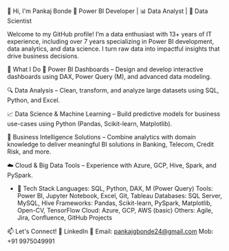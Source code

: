 👋 Hi, I'm Pankaj Bonde
🚀 Power BI Developer | 📊 Data Analyst | 🤖 Data Scientist


Welcome to my GitHub profile! I’m a data enthusiast with 13+ years of IT experience, including over 7 years specializing in Power BI development, data analytics, and data science. I turn raw data into impactful insights that drive business decisions.

💼 What I Do
🎯 Power BI Dashboards – Design and develop interactive dashboards using DAX, Power Query (M), and advanced data modeling.

🔍 Data Analysis – Clean, transform, and analyze large datasets using SQL, Python, and Excel.

📈 Data Science & Machine Learning – Build predictive models for business use-cases using Python (Pandas, Scikit-learn, Matplotlib).

🧠 Business Intelligence Solutions – Combine analytics with domain knowledge to deliver meaningful BI solutions in Banking, Telecom, Credit Risk, and more.

☁️ Cloud & Big Data Tools – Experience with Azure, GCP, Hive, Spark, and PySpark.

- 🧰 Tech Stack
Languages: SQL, Python, DAX, M (Power Query)
Tools: Power BI, Jupyter Notebook, Excel, Git, Tableau
Databases: SQL Server, MySQL, Hive
Frameworks: Pandas, Scikit-learn, PySpark, Matplotlib, Open-CV, TensorFlow
Cloud: Azure, GCP, AWS (basic)
Others: Agile, Jira, Confluence, GitHub Projects

📫 Let's Connect!
💼 LinkedIn
📩 Email: pankajgbonde24@gmail.com
Mob: +91 9975049991 

<!---
pankajbonde/pankajbonde is a ✨ special ✨ repository because its `README.md` (this file) appears on your GitHub profile.
You can click the Preview link to take a look at your changes.
--->
